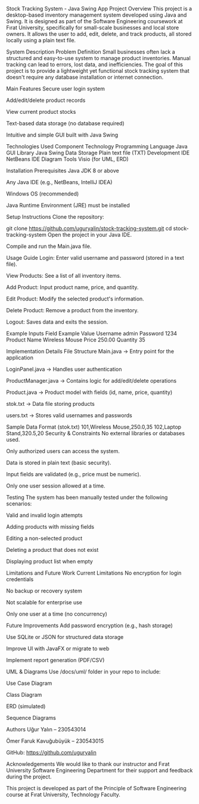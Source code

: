 Stock Tracking System - Java Swing App
Project Overview
This project is a desktop-based inventory management system developed using Java and Swing. It is designed as part of the Software Engineering coursework at Fırat University, specifically for small-scale businesses and local store owners. It allows the user to add, edit, delete, and track products, all stored locally using a plain text file.

System Description
Problem Definition
Small businesses often lack a structured and easy-to-use system to manage product inventories. Manual tracking can lead to errors, lost data, and inefficiencies. The goal of this project is to provide a lightweight yet functional stock tracking system that doesn't require any database installation or internet connection.

Main Features
Secure user login system

Add/edit/delete product records

View current product stocks

Text-based data storage (no database required)

Intuitive and simple GUI built with Java Swing

Technologies Used
Component	Technology
Programming Language	Java
GUI Library	Java Swing
Data Storage	Plain text file (TXT)
Development IDE	NetBeans IDE
Diagram Tools	Visio (for UML, ERD)

Installation
Prerequisites
Java JDK 8 or above

Any Java IDE (e.g., NetBeans, IntelliJ IDEA)

Windows OS (recommended)

Java Runtime Environment (JRE) must be installed

Setup Instructions
Clone the repository:

git clone https://github.com/uguryalin/stock-tracking-system.git
cd stock-tracking-system
Open the project in your Java IDE.

Compile and run the Main.java file.

Usage Guide
Login: Enter valid username and password (stored in a text file).

View Products: See a list of all inventory items.

Add Product: Input product name, price, and quantity.

Edit Product: Modify the selected product's information.

Delete Product: Remove a product from the inventory.

Logout: Saves data and exits the session.

Example Inputs
Field	Example Value
Username	admin
Password	1234
Product Name	Wireless Mouse
Price	250.00
Quantity	35

Implementation Details
File Structure
Main.java → Entry point for the application

LoginPanel.java → Handles user authentication

ProductManager.java → Contains logic for add/edit/delete operations

Product.java → Product model with fields (id, name, price, quantity)

stok.txt → Data file storing products

users.txt → Stores valid usernames and passwords

Sample Data Format (stok.txt)
101,Wireless Mouse,250.0,35
102,Laptop Stand,320.5,20
Security & Constraints
No external libraries or databases used.

Only authorized users can access the system.

Data is stored in plain text (basic security).

Input fields are validated (e.g., price must be numeric).

Only one user session allowed at a time.

Testing
The system has been manually tested under the following scenarios:

Valid and invalid login attempts

Adding products with missing fields

Editing a non-selected product

Deleting a product that does not exist

Displaying product list when empty

Limitations and Future Work
Current Limitations
No encryption for login credentials

No backup or recovery system

Not scalable for enterprise use

Only one user at a time (no concurrency)

Future Improvements
Add password encryption (e.g., hash storage)

Use SQLite or JSON for structured data storage

Improve UI with JavaFX or migrate to web

Implement report generation (PDF/CSV)

UML & Diagrams
Use /docs/uml/ folder in your repo to include:

Use Case Diagram

Class Diagram

ERD (simulated)

Sequence Diagrams

Authors
Uğur Yalın – 230543014

Ömer Faruk Kavuğubüyük – 230543015

GitHub: https://github.com/uguryalin

Acknowledgements
We would like to thank our instructor and Fırat University Software Engineering Department for their support and feedback during the project.

This project is developed as part of the Principle of Software Engineering course at Fırat University, Technology Faculty.
